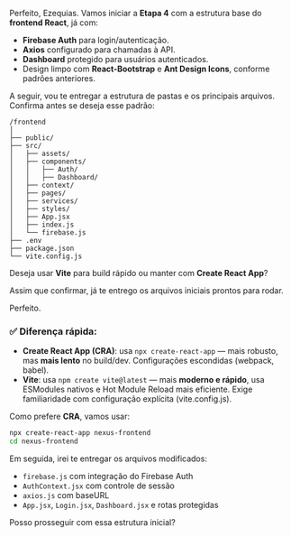 Perfeito, Ezequias. Vamos iniciar a **Etapa 4** com a estrutura base do **frontend React**, já com:

* **Firebase Auth** para login/autenticação.
* **Axios** configurado para chamadas à API.
* **Dashboard** protegido para usuários autenticados.
* Design limpo com **React-Bootstrap** e **Ant Design Icons**, conforme padrões anteriores.

A seguir, vou te entregar a estrutura de pastas e os principais arquivos. Confirma antes se deseja esse padrão:

```
/frontend
│
├── public/
├── src/
│   ├── assets/
│   ├── components/
│   │   ├── Auth/
│   │   ├── Dashboard/
│   ├── context/
│   ├── pages/
│   ├── services/
│   ├── styles/
│   ├── App.jsx
│   ├── index.js
│   └── firebase.js
├── .env
├── package.json
└── vite.config.js
```

Deseja usar **Vite** para build rápido ou manter com **Create React App**?

Assim que confirmar, já te entrego os arquivos iniciais prontos para rodar.

Perfeito.

### ✅ Diferença rápida:

* **Create React App (CRA)**: usa `npx create-react-app` — mais robusto, mas **mais lento** no build/dev. Configurações escondidas (webpack, babel).
* **Vite**: usa `npm create vite@latest` — mais **moderno e rápido**, usa ESModules nativos e Hot Module Reload mais eficiente. Exige familiaridade com configuração explícita (vite.config.js).

Como prefere **CRA**, vamos usar:

```bash
npx create-react-app nexus-frontend
cd nexus-frontend
```

Em seguida, irei te entregar os arquivos modificados:

* `firebase.js` com integração do Firebase Auth
* `AuthContext.jsx` com controle de sessão
* `axios.js` com baseURL
* `App.jsx`, `Login.jsx`, `Dashboard.jsx` e rotas protegidas

Posso prosseguir com essa estrutura inicial?
